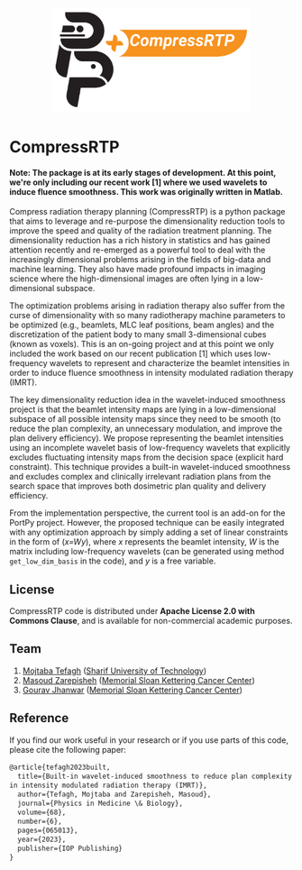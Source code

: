 <h1 align="center">
  <img src="./images/CompressRTPLogo.png" width=70% height="40%">
</h1>

# CompressRTP

#### Note: The package is at its early stages of development. At this point, we're only including our recent work [1] where we used wavelets to induce fluence smoothness. This work was originally written in Matlab.

Compress radiation therapy planning (CompressRTP) is a python package that aims to leverage and re-purpose the dimensionality reduction tools to improve the speed and quality of the radiation treatment planning. The dimensionality reduction has a rich history in statistics and has gained attention recently and re-emerged as a powerful tool to deal with the increasingly dimensional problems arising in the fields of big-data and machine learning. They also have made profound impacts in imaging science where the high-dimensional images are often lying in a low-dimensional subspace. 

The optimization problems arising in radiation therapy also suffer from the curse of dimensionality with so many radiotherapy machine parameters to be optimized (e.g., beamlets, MLC leaf positions, beam angles) and the discretization of the patient body to many small 3-dimensional cubes (known as voxels). This is an on-going project and at this point we only included the work based on our recent publication [1] which uses low-frequency wavelets to represent and characterize the beamlet intensities in order to induce fluence smoothness in intensity modulated radiation therapy (IMRT).  

The key dimensionality reduction idea in the wavelet-induced smoothness project is that the beamlet intensity maps are lying in a low-dimensional subspace of all possible intensity maps since they  need to be smooth (to reduce the plan complexity, an unnecessary modulation, and improve the plan delivery efficiency). We propose representing the beamlet intensities using an incomplete wavelet basis of low-frequency wavelets that explicitly excludes fluctuating intensity maps from the decision space (explicit hard constraint). This technique provides a built-in wavelet-induced smoothness and excludes complex and clinically irrelevant radiation plans from the search space that improves both dosimetric plan quality and delivery efficiency. 

From the implementation perspective, the current tool is an add-on for the PortPy project. However, the proposed technique can be easily integrated with any optimization approach by simply adding a set of linear constraints in the form of (_x=Wy_), where _x_ represents the beamlet intensity, _W_ is the matrix including low-frequency wavelets (can be generated using method `get_low_dim_basis` in the code), and _y_ is a free variable.

## License
CompressRTP code is distributed under **Apache License 2.0 with Commons Clause**, and is available for non-commercial academic purposes.

## Team
1. [Mojtaba Tefagh](https://mtefagh.github.io/) ([Sharif University of Technology](https://en.sharif.edu/))
2. [Masoud Zarepisheh](https://masoudzp.github.io/) ([Memorial Sloan Kettering Cancer Center](https://www.mskcc.org/))
3. [Gourav Jhanwar](https://github.com/gourav3017) ([Memorial Sloan Kettering Cancer Center](https://www.mskcc.org/))

## Reference 
If you find our work useful in your research or if you use parts of this code, please cite the following paper:
```
@article{tefagh2023built,
  title={Built-in wavelet-induced smoothness to reduce plan complexity in intensity modulated radiation therapy (IMRT)},
  author={Tefagh, Mojtaba and Zarepisheh, Masoud},
  journal={Physics in Medicine \& Biology},
  volume={68},
  number={6},
  pages={065013},
  year={2023},
  publisher={IOP Publishing}
}
```

